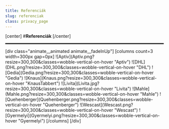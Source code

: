 ```yaml
---
title: Referenciák
slug: referenciak
class: privacy_page
---
```

[center]
#**Referenciák**
[/center]
<hr style="border: 1px solid black;"/>
[div class="animate__animated animate__fadeInUp"]
[columns count=3 width=300px gap=0px]
![Aptiv](Aptiv.png?resize=300,300&classes=wobble-vertical-on-hover "Aptiv")
![DHL](DHL.png?resize=300,300&classes=wobble-vertical-on-hover "DHL")
![Gedia](Gedia.png?resize=300,300&classes=wobble-vertical-on-hover "Gedia")
![Knaus](Knaus.png?resize=300,300&classes=wobble-vertical-on-hover "KnausTabbert")
![Livita](Livita.jpg?resize=300,300&classes=wobble-vertical-on-hover "Livita")
![Mahle](Mahle.png?resize=300,300&classes=wobble-vertical-on-hover "Mahle")
![Quehenberger](Quehenberger.png?resize=300,300&classes=wobble-vertical-on-hover "Quehenberger")
![Wescast](Wescast.png?resize=300,300&classes=wobble-vertical-on-hover "Wescast")
![Gyermelyi](Gyermelyi.png?resize=300,300&classes=wobble-vertical-on-hover "Gyermelyi")
[/columns]
[/div]
